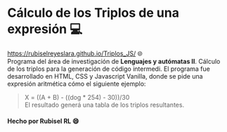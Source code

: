 # Cálculo de los Triplos de una expresión :computer:
https://rubiselreyeslara.github.io/Triplos_JS/ :globe_with_meridians:<br>
Programa del área de investigación de **Lenguajes y autómatas II**. Cálculo de los triplos para la generación de código intermedi.
El programa fue desarrollado en HTML, CSS y Javascript Vanilla, donde se pide una expresión aritmética cómo el siguiente ejemplo:
> X = ((A + B) - ((dog * 254) - 30))/30 <br>
El resultado generá una tabla de los triplos resultantes.

#### Hecho por Rubisel RL :smile:

